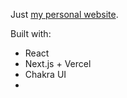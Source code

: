 Just [my personal website](https://mario.dev 'My Personal website').

Built with:

- React
- Next.js + Vercel
- Chakra UI
-
